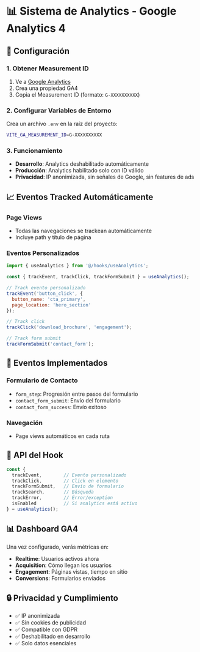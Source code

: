 # 📊 Sistema de Analytics - Google Analytics 4

## 🚀 Configuración

### 1. Obtener Measurement ID
1. Ve a [Google Analytics](https://analytics.google.com/)
2. Crea una propiedad GA4
3. Copia el Measurement ID (formato: `G-XXXXXXXXXX`)

### 2. Configurar Variables de Entorno
Crea un archivo `.env` en la raíz del proyecto:
```bash
VITE_GA_MEASUREMENT_ID=G-XXXXXXXXXX
```

### 3. Funcionamiento
- **Desarrollo**: Analytics deshabilitado automáticamente
- **Producción**: Analytics habilitado solo con ID válido
- **Privacidad**: IP anonimizada, sin señales de Google, sin features de ads

## 📈 Eventos Tracked Automáticamente

### Page Views
- Todas las navegaciones se trackean automáticamente
- Incluye path y título de página

### Eventos Personalizados
```javascript
import { useAnalytics } from '@/hooks/useAnalytics';

const { trackEvent, trackClick, trackFormSubmit } = useAnalytics();

// Track evento personalizado
trackEvent('button_click', {
  button_name: 'cta_primary',
  page_location: 'hero_section'
});

// Track click
trackClick('download_brochure', 'engagement');

// Track form submit
trackFormSubmit('contact_form');
```

## 🎯 Eventos Implementados

### Formulario de Contacto
- `form_step`: Progresión entre pasos del formulario
- `contact_form_submit`: Envío del formulario
- `contact_form_success`: Envío exitoso

### Navegación
- Page views automáticos en cada ruta

## 🔧 API del Hook

```javascript
const {
  trackEvent,        // Evento personalizado
  trackClick,        // Click en elemento
  trackFormSubmit,   // Envío de formulario
  trackSearch,       // Búsqueda
  trackError,        // Error/exception
  isEnabled          // Si analytics está activo
} = useAnalytics();
```

## 📊 Dashboard GA4

Una vez configurado, verás métricas en:
- **Realtime**: Usuarios activos ahora
- **Acquisition**: Cómo llegan los usuarios
- **Engagement**: Páginas vistas, tiempo en sitio
- **Conversions**: Formularios enviados

## 🔒 Privacidad y Cumplimiento

- ✅ IP anonimizada
- ✅ Sin cookies de publicidad
- ✅ Compatible con GDPR
- ✅ Deshabilitado en desarrollo
- ✅ Solo datos esenciales